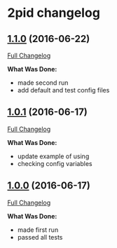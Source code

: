 # 2pid changelog

## [1.1.0](link/1.1.0) (2016-06-22)
[Full Changelog](/compare/1.0.0...1.1.0)

**What Was Done:**

- made second run
- add default and test config files

## [1.0.1](link/1.0.1) (2016-06-17)
[Full Changelog](/compare/1.0.0...1.0.1)

**What Was Done:**

- update example of using
- checking config variables

## [1.0.0](link/1.0.0) (2016-06-17)
[Full Changelog](/compare/master...1.0.0)

**What Was Done:**

- made first run
- passed all tests
